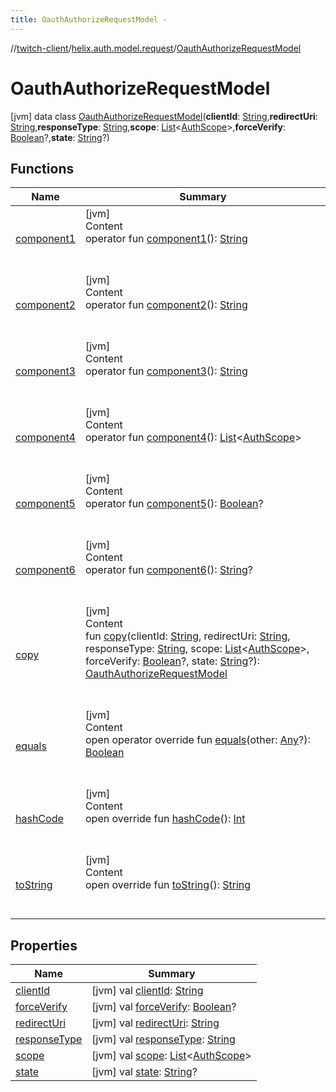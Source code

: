 ```yaml
---
title: OauthAuthorizeRequestModel -
---
```

//[twitch-client](../../index.md)/[helix.auth.model.request](../index.md)/[OauthAuthorizeRequestModel](index.md)



# OauthAuthorizeRequestModel  
 [jvm] data class [OauthAuthorizeRequestModel](index.md)(**clientId**: [String](https://kotlinlang.org/api/latest/jvm/stdlib/kotlin/-string/index.html),**redirectUri**: [String](https://kotlinlang.org/api/latest/jvm/stdlib/kotlin/-string/index.html),**responseType**: [String](https://kotlinlang.org/api/latest/jvm/stdlib/kotlin/-string/index.html),**scope**: [List](https://kotlinlang.org/api/latest/jvm/stdlib/kotlin.collections/-list/index.html)<[AuthScope](../../helix.auth.model/-auth-scope/index.md)>,**forceVerify**: [Boolean](https://kotlinlang.org/api/latest/jvm/stdlib/kotlin/-boolean/index.html)?,**state**: [String](https://kotlinlang.org/api/latest/jvm/stdlib/kotlin/-string/index.html)?)   


## Functions  
  
|  Name|  Summary| 
|---|---|
| [component1](component1.md)| [jvm]  <br>Content  <br>operator fun [component1](component1.md)(): [String](https://kotlinlang.org/api/latest/jvm/stdlib/kotlin/-string/index.html)  <br><br><br>
| [component2](component2.md)| [jvm]  <br>Content  <br>operator fun [component2](component2.md)(): [String](https://kotlinlang.org/api/latest/jvm/stdlib/kotlin/-string/index.html)  <br><br><br>
| [component3](component3.md)| [jvm]  <br>Content  <br>operator fun [component3](component3.md)(): [String](https://kotlinlang.org/api/latest/jvm/stdlib/kotlin/-string/index.html)  <br><br><br>
| [component4](component4.md)| [jvm]  <br>Content  <br>operator fun [component4](component4.md)(): [List](https://kotlinlang.org/api/latest/jvm/stdlib/kotlin.collections/-list/index.html)<[AuthScope](../../helix.auth.model/-auth-scope/index.md)>  <br><br><br>
| [component5](component5.md)| [jvm]  <br>Content  <br>operator fun [component5](component5.md)(): [Boolean](https://kotlinlang.org/api/latest/jvm/stdlib/kotlin/-boolean/index.html)?  <br><br><br>
| [component6](component6.md)| [jvm]  <br>Content  <br>operator fun [component6](component6.md)(): [String](https://kotlinlang.org/api/latest/jvm/stdlib/kotlin/-string/index.html)?  <br><br><br>
| [copy](copy.md)| [jvm]  <br>Content  <br>fun [copy](copy.md)(clientId: [String](https://kotlinlang.org/api/latest/jvm/stdlib/kotlin/-string/index.html), redirectUri: [String](https://kotlinlang.org/api/latest/jvm/stdlib/kotlin/-string/index.html), responseType: [String](https://kotlinlang.org/api/latest/jvm/stdlib/kotlin/-string/index.html), scope: [List](https://kotlinlang.org/api/latest/jvm/stdlib/kotlin.collections/-list/index.html)<[AuthScope](../../helix.auth.model/-auth-scope/index.md)>, forceVerify: [Boolean](https://kotlinlang.org/api/latest/jvm/stdlib/kotlin/-boolean/index.html)?, state: [String](https://kotlinlang.org/api/latest/jvm/stdlib/kotlin/-string/index.html)?): [OauthAuthorizeRequestModel](index.md)  <br><br><br>
| [equals](https://kotlinlang.org/api/latest/jvm/stdlib/kotlin/-any/equals.html)| [jvm]  <br>Content  <br>open operator override fun [equals](https://kotlinlang.org/api/latest/jvm/stdlib/kotlin/-any/equals.html)(other: [Any](https://kotlinlang.org/api/latest/jvm/stdlib/kotlin/-any/index.html)?): [Boolean](https://kotlinlang.org/api/latest/jvm/stdlib/kotlin/-boolean/index.html)  <br><br><br>
| [hashCode](https://kotlinlang.org/api/latest/jvm/stdlib/kotlin/-any/hash-code.html)| [jvm]  <br>Content  <br>open override fun [hashCode](https://kotlinlang.org/api/latest/jvm/stdlib/kotlin/-any/hash-code.html)(): [Int](https://kotlinlang.org/api/latest/jvm/stdlib/kotlin/-int/index.html)  <br><br><br>
| [toString](https://kotlinlang.org/api/latest/jvm/stdlib/kotlin/-any/to-string.html)| [jvm]  <br>Content  <br>open override fun [toString](https://kotlinlang.org/api/latest/jvm/stdlib/kotlin/-any/to-string.html)(): [String](https://kotlinlang.org/api/latest/jvm/stdlib/kotlin/-string/index.html)  <br><br><br>


## Properties  
  
|  Name|  Summary| 
|---|---|
| [clientId](index.md#helix.auth.model.request/OauthAuthorizeRequestModel/clientId/#/PointingToDeclaration/)|  [jvm] val [clientId](index.md#helix.auth.model.request/OauthAuthorizeRequestModel/clientId/#/PointingToDeclaration/): [String](https://kotlinlang.org/api/latest/jvm/stdlib/kotlin/-string/index.html)   <br>
| [forceVerify](index.md#helix.auth.model.request/OauthAuthorizeRequestModel/forceVerify/#/PointingToDeclaration/)|  [jvm] val [forceVerify](index.md#helix.auth.model.request/OauthAuthorizeRequestModel/forceVerify/#/PointingToDeclaration/): [Boolean](https://kotlinlang.org/api/latest/jvm/stdlib/kotlin/-boolean/index.html)?   <br>
| [redirectUri](index.md#helix.auth.model.request/OauthAuthorizeRequestModel/redirectUri/#/PointingToDeclaration/)|  [jvm] val [redirectUri](index.md#helix.auth.model.request/OauthAuthorizeRequestModel/redirectUri/#/PointingToDeclaration/): [String](https://kotlinlang.org/api/latest/jvm/stdlib/kotlin/-string/index.html)   <br>
| [responseType](index.md#helix.auth.model.request/OauthAuthorizeRequestModel/responseType/#/PointingToDeclaration/)|  [jvm] val [responseType](index.md#helix.auth.model.request/OauthAuthorizeRequestModel/responseType/#/PointingToDeclaration/): [String](https://kotlinlang.org/api/latest/jvm/stdlib/kotlin/-string/index.html)   <br>
| [scope](index.md#helix.auth.model.request/OauthAuthorizeRequestModel/scope/#/PointingToDeclaration/)|  [jvm] val [scope](index.md#helix.auth.model.request/OauthAuthorizeRequestModel/scope/#/PointingToDeclaration/): [List](https://kotlinlang.org/api/latest/jvm/stdlib/kotlin.collections/-list/index.html)<[AuthScope](../../helix.auth.model/-auth-scope/index.md)>   <br>
| [state](index.md#helix.auth.model.request/OauthAuthorizeRequestModel/state/#/PointingToDeclaration/)|  [jvm] val [state](index.md#helix.auth.model.request/OauthAuthorizeRequestModel/state/#/PointingToDeclaration/): [String](https://kotlinlang.org/api/latest/jvm/stdlib/kotlin/-string/index.html)?   <br>

